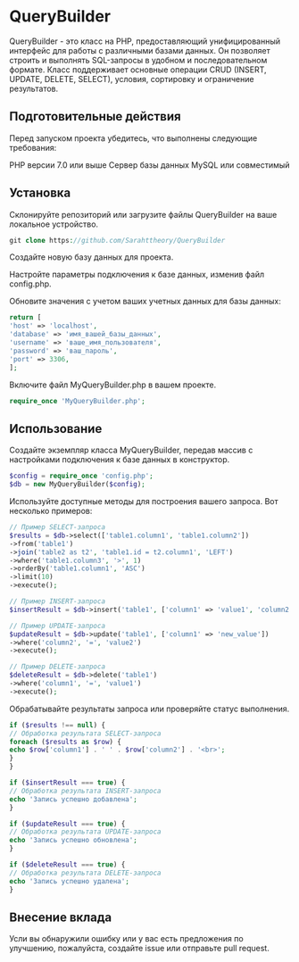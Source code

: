 # QueryBuilder

QueryBuilder - это класс на PHP, предоставляющий унифицированный интерфейс для работы с различными базами данных. Он позволяет строить и выполнять SQL-запросы в удобном и последовательном формате. Класс поддерживает основные операции CRUD (INSERT, UPDATE, DELETE, SELECT), условия, сортировку и ограничение результатов.

## Подготовительные действия
Перед запуском проекта убедитесь, что выполнены следующие требования:

PHP версии 7.0 или выше
Сервер базы данных MySQL или совместимый

## Установка
Склонируйте репозиторий или загрузите файлы QueryBuilder на ваше локальное устройство.

```php
git clone https://github.com/Sarahttheory/QueryBuilder
```

Создайте новую базу данных для проекта.

Настройте параметры подключения к базе данных, изменив файл config.php. 

Обновите значения с учетом ваших учетных данных для базы данных:

```php
return [ 
'host' => 'localhost',
'database' => 'имя_вашей_базы_данных',
'username' => 'ваше_имя_пользователя',
'password' => 'ваш_пароль',
'port' => 3306,
];
```

Включите файл MyQueryBuilder.php в вашем проекте.

```php
require_once 'MyQueryBuilder.php';
```

## Использование
Создайте экземпляр класса MyQueryBuilder, передав массив с настройками подключения к базе данных в конструктор.

```php
$config = require_once 'config.php';
$db = new MyQueryBuilder($config);
```

Используйте доступные методы для построения вашего запроса. Вот несколько примеров:

```php
// Пример SELECT-запроса
$results = $db->select(['table1.column1', 'table1.column2'])
->from('table1')
->join('table2 as t2', 'table1.id = t2.column1', 'LEFT')
->where('table1.column3', '>', 1)
->orderBy('table1.column1', 'ASC')
->limit(10)
->execute();
```
```php
// Пример INSERT-запроса
$insertResult = $db->insert('table1', ['column1' => 'value1', 'column2' => 'value2'])->execute();
```
```php
// Пример UPDATE-запроса
$updateResult = $db->update('table1', ['column1' => 'new_value'])
->where('column2', '=', 'value2')
->execute();
```
```php
// Пример DELETE-запроса
$deleteResult = $db->delete('table1')
->where('column1', '=', 'value1')
->execute();
```
Обрабатывайте результаты запроса или проверяйте статус выполнения.

```php
if ($results !== null) {
// Обработка результата SELECT-запроса
foreach ($results as $row) {
echo $row['column1'] . ' ' . $row['column2'] . '<br>';
}
}

if ($insertResult === true) {
// Обработка результата INSERT-запроса
echo 'Запись успешно добавлена';
}

if ($updateResult === true) {
// Обработка результата UPDATE-запроса
echo 'Запись успешно обновлена';
}

if ($deleteResult === true) {
// Обработка результата DELETE-запроса
echo 'Запись успешно удалена';
}
```

## Внесение вклада
Усли вы обнаружили ошибку или у вас есть предложения по улучшению, пожалуйста, создайте issue или отправьте pull request.